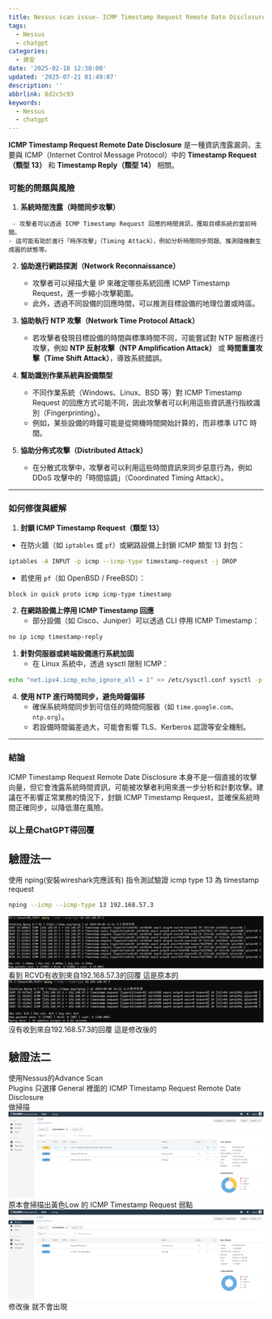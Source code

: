 ```yaml
---
title: Nessus scan issue- ICMP Timestamp Request Remote Date Disclosure
tags:
  - Nessus
  - chatgpt
categories:
  - 資安
date: '2025-02-18 12:38:00'
updated: '2025-07-21 01:49:07'
description: ''
abbrlink: 8d2c5c93
keywords:
  - Nessus
  - chatgpt
---
```

**ICMP Timestamp Request Remote Date Disclosure** 是一種資訊洩露漏洞，主要與 ICMP（Internet Control Message Protocol）中的 **Timestamp Request（類型 13）** 和 **Timestamp Reply（類型 14）** 相關。
### **可能的問題與風險**
1. **系統時間洩露（時間同步攻擊）**
 <!-- more -->
     - 攻擊者可以透過 ICMP Timestamp Request 回應的時間資訊，獲取目標系統的當前時間。
    - 這可能有助於進行「時序攻擊」（Timing Attack），例如分析時間同步問題、推測隨機數生成器的狀態等。
2. **協助進行網路探測（Network Reconnaissance）**
    - 攻擊者可以掃描大量 IP 來確定哪些系統回應 ICMP Timestamp Request，進一步縮小攻擊範圍。
    - 此外，透過不同設備的回應時間，可以推測目標設備的地理位置或時區。
3. **協助執行 NTP 攻擊（Network Time Protocol Attack）**
    
    - 若攻擊者發現目標設備的時間與標準時間不同，可能嘗試對 NTP 服務進行攻擊，例如 **NTP 反射攻擊（NTP Amplification Attack）** 或 **時間重置攻擊（Time Shift Attack）**，導致系統錯誤。
4. **幫助識別作業系統與設備類型**
    - 不同作業系統（Windows、Linux、BSD 等）對 ICMP Timestamp Request 的回應方式可能不同，因此攻擊者可以利用這些資訊進行指紋識別（Fingerprinting）。
    - 例如，某些設備的時鐘可能是從開機時間開始計算的，而非標準 UTC 時間。
5. **協助分佈式攻擊（Distributed Attack）**
    - 在分散式攻擊中，攻擊者可以利用這些時間資訊來同步惡意行為，例如 DDoS 攻擊中的「時間協調」（Coordinated Timing Attack）。

---
### **如何修復與緩解**
1. **封鎖 ICMP Timestamp Request（類型 13）**
- 在防火牆（如 `iptables` 或 `pf`）或網路設備上封鎖 ICMP 類型 13 封包：
```bash
iptables -A INPUT -p icmp --icmp-type timestamp-request -j DROP
```
- 若使用 `pf`（如 OpenBSD / FreeBSD）：
```bash
block in quick proto icmp icmp-type timestamp
```
2. **在網路設備上停用 ICMP Timestamp 回應**
    - 部分設備（如 Cisco、Juniper）可以透過 CLI 停用 ICMP Timestamp：
```bash
no ip icmp timestamp-reply
```
1. **針對伺服器或終端設備進行系統加固**
    - 在 Linux 系統中，透過 sysctl 限制 ICMP：
```bash
echo "net.ipv4.icmp_echo_ignore_all = 1" >> /etc/sysctl.conf sysctl -p
```
4. **使用 NTP 進行時間同步，避免時鐘偏移**
    - 確保系統時間同步到可信任的時間伺服器（如 `time.google.com`、`ntp.org`）。
    - 若設備時間偏差過大，可能會影響 TLS、Kerberos 認證等安全機制。

---

### **結論**
ICMP Timestamp Request Remote Date Disclosure 本身不是一個直接的攻擊向量，但它會洩露系統時間資訊，可能被攻擊者利用來進一步分析和計劃攻擊。建議在不影響正常業務的情況下，封鎖 ICMP Timestamp Request，並確保系統時間正確同步，以降低潛在風險。

### 以上是ChatGPT得回覆

## 驗證法一  
使用 nping(安裝wireshark完應該有) 指令測試驗證 icmp type 13 為 timestamp request  
```bash
nping --icmp --icmp-type 13 192.168.57.3 
``` 
![](/images/20250218113332.png)
看到 RCVD有收到來自192.168.57.3的回覆 這是原本的  
![](/images/20250218113344.png)
沒有收到來自192.168.57.3的回覆 這是修改後的

## 驗證法二  
使用Nessus的Advance Scan  
Plugins 只選擇 General 裡面的 ICMP Timestamp Request Remote Date Disclosure  
做掃描
![](/images/20250218113509.png)
原本會掃描出黃色Low 的 ICMP Timestamp Request 弱點
![](/images/20250218113518.png)
修改後 就不會出現
